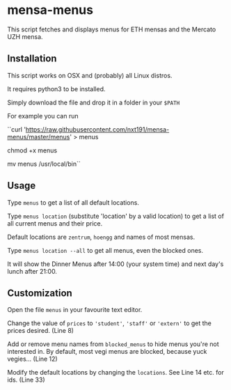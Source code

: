 # mensa-menus

This script fetches and displays menus for ETH mensas and the Mercato UZH mensa.

## Installation

This script works on OSX and (probably) all Linux distros. 

It requires python3 to be installed.

Simply download the file and drop it in a folder in your `$PATH`

For example you can run

``curl 'https://raw.githubusercontent.com/nxt191/mensa-menus/master/menus' > menus

chmod +x menus

mv menus /usr/local/bin``


## Usage

Type `menus` to get a list of all default locations.

Type `menus location` (substitute 'location' by a valid location) to get a list of all current menus and their price.

Default locations are `zentrum`, `hoengg` and names of most mensas.

Type `menus location --all` to get all menus, even the blocked ones.

It will show the Dinner Menus after 14:00 (your system time) and next day's lunch after 21:00.


## Customization

Open the file `menus` in your favourite text editor.

Change the value of `prices` to `'student'`, `'staff'` or `'extern'` to get the prices desired. (Line 8)

Add or remove menu names from `blocked_menus` to hide menus you're not interested in. By default, most vegi menus are blocked, because yuck vegies... (Line 12)

Modify the default locations by changing the `locations`. See Line 14 etc. for ids. (Line 33)



